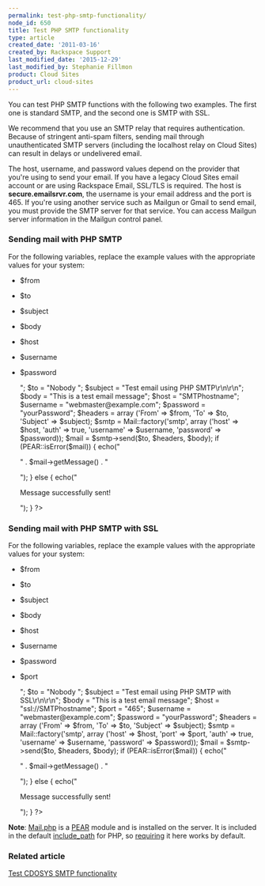 ```yaml
---
permalink: test-php-smtp-functionality/
node_id: 650
title: Test PHP SMTP functionality
type: article
created_date: '2011-03-16'
created_by: Rackspace Support
last_modified_date: '2015-12-29'
last_modified_by: Stephanie Fillmon
product: Cloud Sites
product_url: cloud-sites
---
```


You can test PHP SMTP functions with the following two examples. The
first one is standard SMTP, and the second one is SMTP with SSL.

We recommend that you use an SMTP relay that requires authentication.
Because of stringent anti-spam filters, sending mail through
unauthenticated SMTP servers (including the localhost relay on Cloud
Sites) can result in delays or undelivered email.

The host, username, and password values depend on the provider that
you're using to send your email. If you have a legacy Cloud Sites email
account or are using Rackspace Email, SSL/TLS is required. The host is
**secure.emailsrvr.com**, the username is your email address and the port is 465. If
you're using another service such as Mailgun or Gmail to send email, you
must provide the SMTP server for that service. You can access Mailgun
server information in the Mailgun control panel.

### Sending mail with PHP SMTP

For the following variables, replace the example values with the
appropriate values for your system:

-   $from
-   $to
-   $subject
-   $body
-   $host
-   $username
-   $password


    <?php
    require_once "Mail.php";

    $from = "Web Master <webmaster@example.com>";
    $to = "Nobody <nobody@example.com>";
    $subject = "Test email using PHP SMTP\r\n\r\n";
    $body = "This is a test email message";

    $host = "SMTPhostname";
    $username = "webmaster@example.com";
    $password = "yourPassword";
    $headers = array ('From' => $from,
      'To' => $to,
      'Subject' => $subject);
    $smtp = Mail::factory('smtp',
      array ('host' => $host,
        'auth' => true,
        'username' => $username,
        'password' => $password));

    $mail = $smtp->send($to, $headers, $body);

    if (PEAR::isError($mail)) {
      echo("<p>" . $mail->getMessage() . "</p>");
    } else {
      echo("<p>Message successfully sent!</p>");
    }
    ?>


### Sending mail with PHP SMTP with SSL

For the following variables, replace the example values with the
appropriate values for your system:

-   $from
-   $to
-   $subject
-   $body
-   $host
-   $username
-   $password
-   $port


    <?php
    require_once "Mail.php";

    $from = "Web Master <webmaster@example.com>";
    $to = "Nobody <nobody@example.com>";
    $subject = "Test email using PHP SMTP with SSL\r\n\r\n";
    $body = "This is a test email message";

    $host = "ssl://SMTPhostname";
    $port = "465";
    $username = "webmaster@example.com";
    $password = "yourPassword";

    $headers = array ('From' => $from,
      'To' => $to,
      'Subject' => $subject);
    $smtp = Mail::factory('smtp',
      array ('host' => $host,
        'port' => $port,
        'auth' => true,
        'username' => $username,
        'password' => $password));

    $mail = $smtp->send($to, $headers, $body);

    if (PEAR::isError($mail)) {
      echo("<p>" . $mail->getMessage() . "</p>");
    } else {
      echo("<p>Message successfully sent!</p>");
    }
    ?>


**Note**: [Mail.php](http://pear.php.net/package/Mail) is a [PEAR](http://pear.php.net/) module and is installed on the server. It is included in the default [include\_path](http://www.php.net/manual/en/ini.core.php) for PHP, so [requiring](http://php.net/manual/en/function.require.php) it here works by default.

### Related article

[Test CDOSYS SMTP functionality](/how-to/test-cdosys-smtp-functionality)
